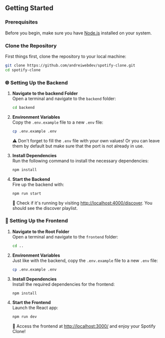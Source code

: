 ## Getting Started

### Prerequisites

Before you begin, make sure you have [Node.js](https://nodejs.org/) installed on your system.

### Clone the Repository

First things first, clone the repository to your local machine:

```bash
git clone https://github.com/andreiwebdev/spotify-clone.git
cd spotify-clone
```

### 🌐 Setting Up the Backend

1. **Navigate to the backend Folder**  
   Open a terminal and navigate to the `backend` folder:
   ```bash
   cd backend
   ```

2. **Environment Variables**  
   Copy the `.env.example` file to a new `.env` file:
   ```bash
   cp .env.example .env
   ```
   ⚠️ Don't forget to fill the `.env` file with your own values! Or you can leave them by default but make sure that the port is not already in use.

3. **Install Dependencies**  
   Run the following command to install the necessary dependencies:
   ```bash
   npm install
   ```

4. **Start the Backend**  
   Fire up the backend with:
   ```bash
   npm run start
   ```
   🌟 Check if it's running by visiting [http://localhost:4000/discover](http://localhost:4000/discover). You should see the discover playlist.

### 🎨 Setting Up the Frontend

1. **Navigate to the Root Folder**  
   Open a terminal and navigate to the `frontend` folder:
   ```bash
   cd ..
   ```

2. **Environment Variables**  
   Just like with the backend, copy the `.env.example` file to a new `.env` file:
   ```bash
   cp .env.example .env
   ```

3. **Install Dependencies**  
   Install the required dependencies for the frontend:
   ```bash
   npm install
   ```

4. **Start the Frontend**  
   Launch the React app:
   ```bash
   npm run dev
   ```
   🎉 Access the frontend at [http://localhost:3000/](http://localhost:3000/) and enjoy your Spotify Clone!
